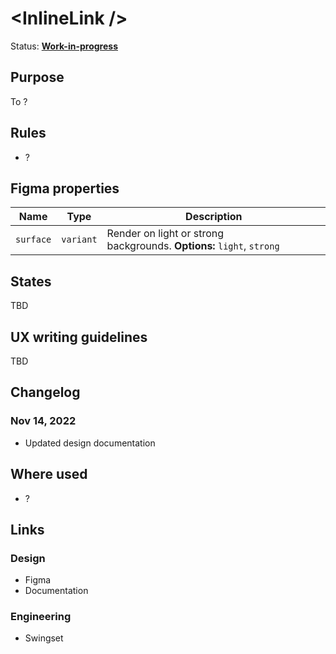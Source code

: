 # \<InlineLink />

Status: **[Work-in-progress](/guides/can-i-use#work-in-progress)**

## Purpose

To ?

## Rules

- ?

## Figma properties

| Name      | Type      | Description                                                           |
| --------- | --------- | --------------------------------------------------------------------- |
| `surface` | `variant` | Render on light or strong backgrounds. **Options:** `light`, `strong` |

## States

TBD

## UX writing guidelines

TBD

## Changelog

### Nov 14, 2022

- Updated design documentation

## Where used

- ?

## Links

### Design

- Figma
- Documentation

### Engineering

- Swingset
